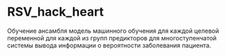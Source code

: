 # RSV_hack_heart

Обучение ансамбля модель машинного обучения для каждой целевой переменной для каждой из групп предикторов для многоступенчатой системы вывода информации о вероятности заболевания пациента.
